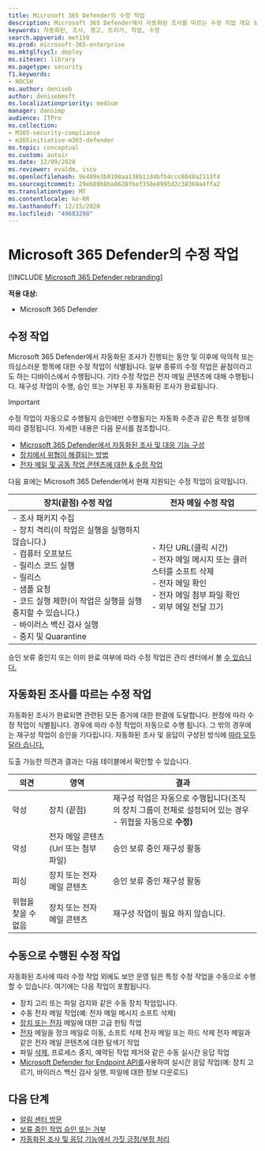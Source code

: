```yaml
---
title: Microsoft 365 Defender의 수정 작업
description: Microsoft 365 Defender에서 자동화된 조사를 따르는 수정 작업 개요 보기
keywords: 자동화된, 조사, 경고, 트리거, 작업, 수정
search.appverid: met150
ms.prod: microsoft-365-enterprise
ms.mktglfcycl: deploy
ms.sitesec: library
ms.pagetype: security
f1.keywords:
- NOCSH
ms.author: deniseb
author: denisebmsft
ms.localizationpriority: medium
manager: dansimp
audience: ITPro
ms.collection:
- M365-security-compliance
- m365initiative-m365-defender
ms.topic: conceptual
ms.custom: autoir
ms.date: 12/09/2020
ms.reviewer: evaldm, isco
ms.openlocfilehash: 9e489e3b0100aa138b11d4bfb4ccc8048a2113f4
ms.sourcegitcommit: 29eb89b8ba0628fbef350e8995d2c38369a4ffa2
ms.translationtype: MT
ms.contentlocale: ko-KR
ms.lasthandoff: 12/15/2020
ms.locfileid: "49683298"
---
```

# <a name="remediation-actions-in-microsoft-365-defender"></a>Microsoft 365 Defender의 수정 작업

[!INCLUDE [Microsoft 365 Defender rebranding](../includes/microsoft-defender.md)]


**적용 대상:**
- Microsoft 365 Defender

## <a name="remediation-actions"></a>수정 작업

Microsoft 365 Defender에서 자동화된 조사가 진행되는 동안 및 이후에 악의적 또는 의심스러운 항목에 대한 수정 작업이 식별됩니다. 일부 종류의 수정 작업은 끝점이라고도 하는 디바이스에서 수행됩니다. 기타 수정 작업은 전자 메일 콘텐츠에 대해 수행됩니다. 재구성 작업이 수행, 승인 또는 거부된 후 자동화된 조사가 완료됩니다.

> [!IMPORTANT]
> 수정 작업이 자동으로 수행될지 승인에만 수행될지는 자동화 수준과 같은 특정 설정에 따라 결정됩니다. 자세한 내용은 다음 문서를 참조합니다.
> - [Microsoft 365 Defender에서 자동화된 조사 및 대응 기능 구성](mtp-configure-auto-investigation-response.md)
> - [장치에서 위협이 해결되는 방법](https://docs.microsoft.com/windows/security/threat-protection/microsoft-defender-atp/automated-investigations)
> - [전자 메일 및 공동 작업 콘텐츠에 대한 & 수정 작업](https://docs.microsoft.com/microsoft-365/security/office-365-security/air-remediation-actions#threats-and-remediation-actions)

다음 표에는 Microsoft 365 Defender에서 현재 지원되는 수정 작업이 요약됩니다. 

|장치(끝점) 수정 작업  |전자 메일 수정 작업  |
|---------|---------|
|- 조사 패키지 수집 <br/>- 장치 격리(이 작업은 실행을 실행하지 않습니다.)<br/>- 컴퓨터 오프보드 <br/>- 릴리스 코드 실행 <br/>- 릴리스 <br/>- 샘플 요청 <br/>- 코드 실행 제한(이 작업은 실행을 실행 중지할 수 있습니다.) <br/>- 바이러스 백신 검사 실행 <br/>- 중지 및 Quarantine      |- 차단 URL(클릭 시간)<br/>- 전자 메일 메시지 또는 클러스터를 소프트 삭제<br/>- 전자 메일 확인<br/>- 전자 메일 첨부 파일 확인<br/>- 외부 메일 전달 끄기          |

승인 보류 중인지 또는 이미 완료 여부에 따라 수정 작업은 관리 센터에서 볼 [수 있습니다.](https://docs.microsoft.com/microsoft-365/security/mtp/mtp-action-center)

## <a name="remediation-actions-that-follow-automated-investigations"></a>자동화된 조사를 따르는 수정 작업

자동화된 조사가 완료되면 관련된 모든 증거에 대한 판결에 도달합니다. 판정에 따라 수정 작업이 식별됩니다. 경우에 따라 수정 작업이 자동으로 수행 됩니다. 그 밖의 경우에는 재구성 작업이 승인을 기다립니다. 자동화된 조사 및 응답이 구성된 방식에 [따라 모두 달라 습니다.](mtp-configure-auto-investigation-response.md)

도출 가능한 의견과 결과는 다음 테이블에서 확인할 수 있습니다. 

| 의견    | 영역    | 결과|
|------|------|------|
| 악성    | 장치 (끝점)    | 재구성 작업은 자동으로 수행됩니다(조직의 장치 그룹이 전체로 설정되어 있는 경우 - 위협을 자동으로 **수정)** [](mtp-configure-auto-investigation-response.md#review-or-change-the-automation-level-for-device-groups)|
| 악성    | 전자 메일 콘텐츠 (Url 또는 첨부 파일) | 승인 보류 중인 재구성 활동 |
| 피싱    | 장치 또는 전자 메일 콘텐츠 | 승인 보류 중인 재구성 활동 |
| 위협을 찾을 수 없음    | 장치 또는 전자 메일 콘텐츠    | 재구성 작업이 필요 하지 않습니다.|


## <a name="remediation-actions-that-are-taken-manually"></a>수동으로 수행된 수정 작업

자동화된 조사에 따라 수정 작업 외에도 보안 운영 팀은 특정 수정 작업을 수동으로 수행할 수 있습니다. 여기에는 다음 작업이 포함됩니다.

- 장치 고리 또는 파일 검지와 같은 수동 장치 작업입니다.
- 수동 전자 메일 작업(예: 전자 메일 메시지 소프트 삭제) 
- [장치 또는 전자](https://docs.microsoft.com/windows/security/threat-protection/microsoft-defender-atp/advanced-hunting-overview) 메일에 대한 고급 헌팅 작업
- [전자](https://docs.microsoft.com/microsoft-365/security/office-365-security/threat-explorer) 메일을 정크 메일로 이동, 소프트 삭제 전자 메일 또는 하드 삭제 전자 메일과 같은 전자 메일 콘텐츠에 대한 탐색기 작업
- 파일 [삭제,](https://docs.microsoft.com/windows/security/threat-protection/microsoft-defender-atp/live-response) 프로세스 중지, 예약된 작업 제거와 같은 수동 실시간 응답 작업
- [Microsoft Defender for Endpoint API를](https://docs.microsoft.com/windows/security/threat-protection/microsoft-defender-atp/management-apis#microsoft-defender-for-endpoint-apis)사용하여 실시간 응답 작업(예: 장치 고르기, 바이러스 백신 검사 실행, 파일에 대한 정보 다운로드) 

## <a name="next-steps"></a>다음 단계

- [알림 센터 방문](https://docs.microsoft.com/microsoft-365/security/mtp/mtp-action-center)
- [보류 중인 작업 승인 또는 거부](https://docs.microsoft.com/microsoft-365/security/mtp/mtp-autoir-actions)
- [자동화된 조사 및 응답 기능에서 가짓 긍정/부정 처리](mtp-autoir-report-false-positives-negatives.md)
